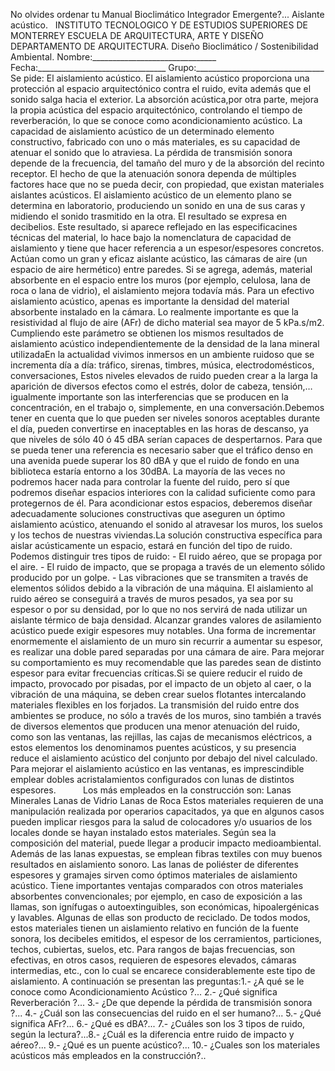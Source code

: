 No olvides ordenar tu Manual Bioclimático Integrador Emergente?... Aislante acústico.   INSTITUTO TECNOLOGICO Y DE ESTUDIOS SUPERIORES DE MONTERREY ESCUELA DE ARQUITECTURA, ARTE Y DISEÑO DEPARTAMENTO DE ARQUITECTURA. Diseño Bioclimático / Sostenibilidad Ambiental. Nombre:_______________________________ Fecha:________________________________ Grupo:________________________________ Se pide: El aislamiento acústico. El aislamiento acústico proporciona una protección al espacio arquitectónico contra el ruido, evita además que el sonido salga hacia el exterior. La absorción acústica,por otra parte, mejora la propia acústica del espacio arquitectónico, controlando el tiempo de reverberación, lo que se conoce como acondicionamiento acústico. La capacidad de aislamiento acústico de un determinado elemento constructivo, fabricado con uno o más materiales, es su capacidad de atenuar el sonido que lo atraviesa. La pérdida de transmisión sonora depende de la frecuencia, del tamaño del muro y de la absorción del recinto receptor. El hecho de que la atenuación sonora dependa de múltiples factores hace que no se pueda decir, con propiedad, que existan materiales aislantes acústicos. El aislamiento acústico de un elemento plano se determina en laboratorio, produciendo un sonido en una de sus caras y midiendo el sonido trasmitido en la otra. El resultado se expresa en decibelios. Este resultado, si aparece reflejado en las especificacines técnicas del material, lo hace bajo la nomenclatura de capacidad de aislamiento y tiene que hacer referencia a un espesor/espesores concretos. Actúan como un gran y eficaz aislante acústico, las cámaras de aire (un espacio de aire hermético) entre paredes. Si se agrega, además, material absorbente en el espacio entre los muros (por ejemplo, celulosa, lana de roca o lana de vidrio), el aislamiento mejora todavía más. Para un efectivo aislamiento acústico, apenas es importante la densidad del material absorbente instalado en la cámara. Lo realmente importante es que la resistividad al flujo de aire (AFr) de dicho material sea mayor de 5 kPa.s/m2. Cumpliendo este parámetro se obtienen los mismos resultados de aislamiento acústico independientemente de la densidad de la lana mineral utilizadaEn la actualidad vivimos inmersos en un ambiente ruidoso que se incrementa día a día: tráfico, sirenas, timbres, música, electrodomésticos, conversaciones, Estos niveles elevados de ruido pueden crear a la larga la aparición de diversos efectos como el estrés, dolor de cabeza, tensión,… igualmente importante son las interferencias que se producen en la concentración, en el trabajo o, simplemente, en una conversación.Debemos tener en cuenta que lo que pueden ser niveles sonoros aceptables durante el día, pueden convertirse en inaceptables en las horas de descanso, ya que niveles de sólo 40 ó 45 dBA serían capaces de despertarnos. Para que se pueda tener una referencia es necesario saber que el tráfico denso en una avenida puede superar los 80 dBA y que el ruido de fondo en una biblioteca estaría entorno a los 30dBA. La mayoría de las veces no podremos hacer nada para controlar la fuente del ruido, pero sí que podremos diseñar espacios interiores con la calidad suficiente como para protegernos de él. Para acondicionar estos espacios, deberemos diseñar adecuadamente soluciones constructivas que aseguren un óptimo aislamiento acústico, atenuando el sonido al atravesar los muros, los suelos y los techos de nuestras viviendas.La solución constructiva específica para aislar acústicamente un espacio, estará en función del tipo de ruido. Podemos distinguir tres tipos de ruido: - El ruido aéreo, que se propaga por el aire. - El ruido de impacto, que se propaga a través de un elemento sólido producido por un golpe. - Las vibraciones que se transmiten a través de elementos sólidos debido a la vibración de una máquina. El aislamiento al ruido aéreo se conseguirá a través de muros pesados, ya sea por su espesor o por su densidad, por lo que no nos servirá de nada utilizar un aislante térmico de baja densidad. Alcanzar grandes valores de asilamiento acústico puede exigir espesores muy notables. Una forma de incrementar enormemente el aislamiento de un muro sin recurrir a aumentar su espesor, es realizar una doble pared separadas por una cámara de aire. Para mejorar su comportamiento es muy recomendable que las paredes sean de distinto espesor para evitar frecuencias críticas.Si se quiere reducir el ruido de impacto, provocado por pisadas, por el impacto de un objeto al caer, o la vibración de una máquina, se deben crear suelos flotantes intercalando materiales flexibles en los forjados. La transmisión del ruido entre dos ambientes se produce, no sólo a través de los muros, sino también a través de diversos elementos que producen una menor atenuación del ruido, como son las ventanas, las rejillas, las cajas de mecanismos eléctricos, a estos elementos los denominamos puentes acústicos, y su presencia reduce el aislamiento acústico del conjunto por debajo del nivel calculado. Para mejorar el aislamiento acústico en las ventanas, es imprescindible emplear dobles acristalamientos configurados con lunas de distintos espesores.           Los más empleados en la construcción son: Lanas Minerales Lanas de Vidrio Lanas de Roca Estos materiales requieren de una manipulación realizada por operarios capacitados, ya que en algunos casos pueden implicar riesgos para la salud de colocadores y/o usuarios de los locales donde se hayan instalado estos materiales. Según sea la composición del material, puede llegar a producir impacto medioambiental. Además de las lanas expuestas, se emplean fibras textiles con muy buenos resultados en aislamiento sonoro. Las lanas de poliéster de diferentes espesores y gramajes sirven como óptimos materiales de aislamiento acústico. Tiene importantes ventajas comparados con otros materiales absorbentes convencionales; por ejemplo, en caso de exposición a las llamas, son ignífugas o autoextinguibles, son económicas, hipoalergénicas y lavables. Algunas de ellas son producto de reciclado. De todos modos, estos materiales tienen un aislamiento relativo en función de la fuente sonora, los decibeles emitidos, el espesor de los cerramientos, particiones, techos, cubiertas, suelos, etc. Para rangos de bajas frecuencias, son efectivas, en otros casos, requieren de espesores elevados, cámaras intermedias, etc., con lo cual se encarece considerablemente este tipo de aislamiento. A continuación se presentan las preguntas:1.- ¿A qué se le conoce como Acondicionamiento Acústico ?... 2.- ¿Qué significa Reverberación ?... 3.- ¿De que depende la pérdida de transmisión sonora ?... 4.- ¿Cuál son las consecuencias del ruido en el ser humano?... 5.- ¿Qué significa AFr?... 6.- ¿Qué es dBA?... 7.- ¿Cuáles son los 3 tipos de ruido, según la lectura?...8.- ¿Cuál es la diferencia entre ruido de impacto y aéreo?... 9.- ¿Qué es un puente acústico?... 10.- ¿Cuales son los materiales acústicos más empleados en la construcción?..   

<div class="mdl-grid">
</div>